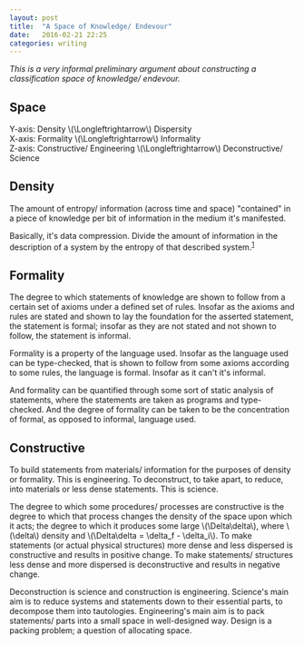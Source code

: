 ```yaml
---
layout: post
title:  "A Space of Knowledge/ Endevour"
date:   2016-02-21 22:25 
categories: writing
---
```


*This is a very informal preliminary argument about constructing a classification space of
knowledge/ endevour.*

## Space 

Y-axis: Density \\(\Longleftrightarrow\\) Dispersity  
X-axis: Formality \\(\Longleftrightarrow\\) Informality  
Z-axis: Constructive/ Engineering \\(\Longleftrightarrow\\) Deconstructive/ Science  

## Density 

The amount of entropy/ information (across time and space) "contained" in a piece of 
knowledge per bit of information in the medium it's manifested.

Basically, it's data compression. Divide the amount of information in the description of a system
by the entropy of that described system.<sup id="a1">[1](https://en.wikipedia.org/wiki/Data_compression)</sup>

## Formality 

The degree to which statements of knowledge are shown to follow from a certain set of axioms under a defined set
of rules. Insofar as the axioms and rules are stated and shown to lay the foundation for the asserted statement,
the statement is formal; insofar as they are not stated and not shown to follow, the statement is informal.

Formality is a property of the language used. Insofar as the language used can be type-checked, that is shown to
follow from some axioms according to some rules, the language is formal. Insofar as it can't it's informal. 

And formality can be quantified through some sort of static analysis of statements, where the statements
are taken as programs and type-checked. And the degree of formality can be taken to be the concentration of formal,
as opposed to informal, language used. 

## Constructive

To build statements from materials/ information for the purposes of density or formality. This is engineering. 
To deconstruct, to take apart, to reduce, into materials or less dense statements. This is science.

The degree to which some procedures/ processes are constructive is the degree to which that process changes
the density of the space upon which it acts; the degree to which it produces some large \\(\Delta\delta\\), 
where \\(\delta\\) density and \\(\Delta\delta = \delta_f - \delta_i\\). To make statements (or actual physical 
structures) more dense and less dispersed is constructive and results in positive change. To make statements/ 
structures less dense and more dispersed is deconstructive and results in negative change. 

Deconstruction is science and construction is engineering. Science's main aim is to reduce systems and 
statements down to their essential parts, to decompose them into tautologies. Engineering's main aim is to 
pack statements/ parts into a small space in well-designed way. Design is a packing problem; a question of
allocating space.

<br>
<br>

<!---------------
<a name="f1">2.</a> -->